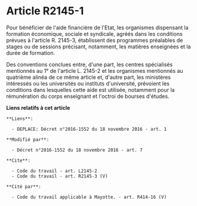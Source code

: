 # Article R2145-1

Pour bénéficier de l'aide financière de l'Etat, les organismes dispensant la formation économique, sociale et syndicale,
agréés dans les conditions prévues à l'article R. 2145-3, établissent des programmes préalables de stages ou de sessions
précisant, notamment, les matières enseignées et la durée de formation. 

Des conventions conclues entre, d'une part, les centres spécialisés mentionnés au 1° de l'article L. 2145-2 et les organismes
mentionnés au quatrième alinéa de ce même article et, d'autre part, les ministères intéressés ou les universités ou instituts
d'université, prévoient les conditions dans lesquelles cette aide est utilisée, notamment pour la rémunération du corps
enseignant et l'octroi de bourses d'études.

**Liens relatifs à cet article**

	**Liens**:

	  - DEPLACE: Décret n°2016-1552 du 18 novembre 2016 - art. 1

	**Modifié par**:

	  - Décret n°2016-1552 du 18 novembre 2016 - art. 7

	**Cite**:

	  - Code du travail - art. L2145-2
	  - Code du travail - art. R2145-3 (V)

	**Cité par**:

	  - Code du travail applicable à Mayotte. - art. R414-16 (V)
